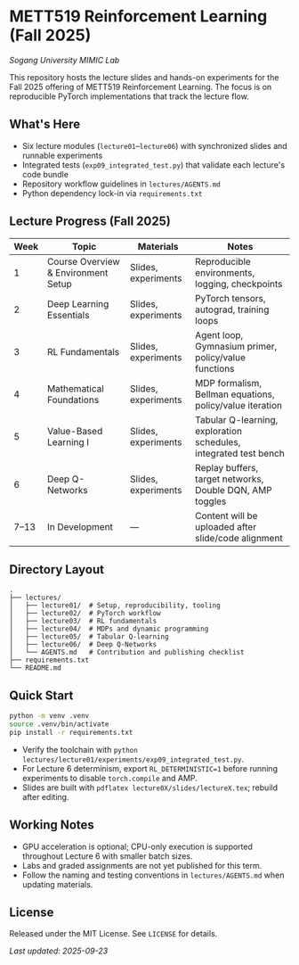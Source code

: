 # METT519 Reinforcement Learning (Fall 2025)
_Sogang University MIMIC Lab_

This repository hosts the lecture slides and hands-on experiments for the Fall 2025 offering of METT519 Reinforcement Learning. The focus is on reproducible PyTorch implementations that track the lecture flow.

## What's Here
- Six lecture modules (`lecture01`–`lecture06`) with synchronized slides and runnable experiments
- Integrated tests (`exp09_integrated_test.py`) that validate each lecture's code bundle
- Repository workflow guidelines in `lectures/AGENTS.md`
- Python dependency lock-in via `requirements.txt`

## Lecture Progress (Fall 2025)
| Week | Topic | Materials | Notes |
|------|-------|-----------|-------|
| 1 | Course Overview & Environment Setup | Slides, experiments | Reproducible environments, logging, checkpoints |
| 2 | Deep Learning Essentials | Slides, experiments | PyTorch tensors, autograd, training loops |
| 3 | RL Fundamentals | Slides, experiments | Agent loop, Gymnasium primer, policy/value functions |
| 4 | Mathematical Foundations | Slides, experiments | MDP formalism, Bellman equations, policy/value iteration |
| 5 | Value-Based Learning I | Slides, experiments | Tabular Q-learning, exploration schedules, integrated test bench |
| 6 | Deep Q-Networks | Slides, experiments | Replay buffers, target networks, Double DQN, AMP toggles |
| 7–13 | In Development | — | Content will be uploaded after slide/code alignment |

## Directory Layout
```
.
├── lectures/
│   ├── lecture01/  # Setup, reproducibility, tooling
│   ├── lecture02/  # PyTorch workflow
│   ├── lecture03/  # RL fundamentals
│   ├── lecture04/  # MDPs and dynamic programming
│   ├── lecture05/  # Tabular Q-learning
│   ├── lecture06/  # Deep Q-Networks
│   └── AGENTS.md   # Contribution and publishing checklist
├── requirements.txt
└── README.md
```

## Quick Start
```bash
python -m venv .venv
source .venv/bin/activate
pip install -r requirements.txt
```

- Verify the toolchain with `python lectures/lecture01/experiments/exp09_integrated_test.py`.
- For Lecture 6 determinism, export `RL_DETERMINISTIC=1` before running experiments to disable `torch.compile` and AMP.
- Slides are built with `pdflatex lecture0X/slides/lectureX.tex`; rebuild after editing.

## Working Notes
- GPU acceleration is optional; CPU-only execution is supported throughout Lecture 6 with smaller batch sizes.
- Labs and graded assignments are not yet published for this term.
- Follow the naming and testing conventions in `lectures/AGENTS.md` when updating materials.

## License
Released under the MIT License. See `LICENSE` for details.

_Last updated: 2025-09-23_
